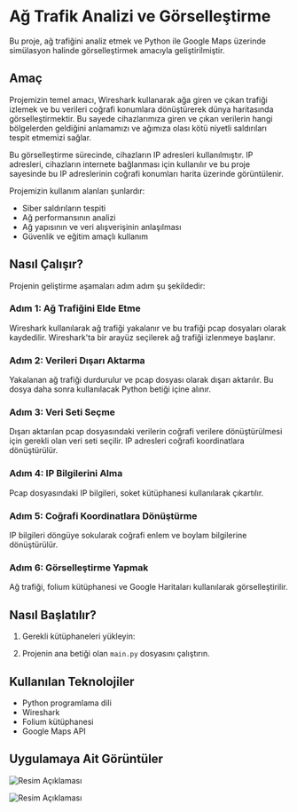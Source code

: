 # Ağ Trafik Analizi ve Görselleştirme

Bu proje, ağ trafiğini analiz etmek ve Python ile Google Maps üzerinde simülasyon halinde görselleştirmek amacıyla geliştirilmiştir.

## Amaç

Projemizin temel amacı, Wireshark kullanarak ağa giren ve çıkan trafiği izlemek ve bu verileri coğrafi konumlara dönüştürerek dünya haritasında görselleştirmektir. Bu sayede cihazlarımıza giren ve çıkan verilerin hangi bölgelerden geldiğini anlamamızı ve ağımıza olası kötü niyetli saldırıları tespit etmemizi sağlar.

Bu görselleştirme sürecinde, cihazların IP adresleri kullanılmıştır. IP adresleri, cihazların internete bağlanması için kullanılır ve bu proje sayesinde bu IP adreslerinin coğrafi konumları harita üzerinde görüntülenir.

Projemizin kullanım alanları şunlardır:
- Siber saldırıların tespiti
- Ağ performansının analizi
- Ağ yapısının ve veri alışverişinin anlaşılması
- Güvenlik ve eğitim amaçlı kullanım

## Nasıl Çalışır?

Projenin geliştirme aşamaları adım adım şu şekildedir:

### Adım 1: Ağ Trafiğini Elde Etme

Wireshark kullanılarak ağ trafiği yakalanır ve bu trafiği pcap dosyaları olarak kaydedilir. Wireshark'ta bir arayüz seçilerek ağ trafiği izlenmeye başlanır.

### Adım 2: Verileri Dışarı Aktarma

Yakalanan ağ trafiği durdurulur ve pcap dosyası olarak dışarı aktarılır. Bu dosya daha sonra kullanılacak Python betiği içine alınır.

### Adım 3: Veri Seti Seçme

Dışarı aktarılan pcap dosyasındaki verilerin coğrafi verilere dönüştürülmesi için gerekli olan veri seti seçilir. IP adresleri coğrafi koordinatlara dönüştürülür.

### Adım 4: IP Bilgilerini Alma

Pcap dosyasındaki IP bilgileri, soket kütüphanesi kullanılarak çıkartılır.

### Adım 5: Coğrafi Koordinatlara Dönüştürme

IP bilgileri döngüye sokularak coğrafi enlem ve boylam bilgilerine dönüştürülür.

### Adım 6: Görselleştirme Yapmak

Ağ trafiği, folium kütüphanesi ve Google Haritaları kullanılarak görselleştirilir.

## Nasıl Başlatılır?

1. Gerekli kütüphaneleri yükleyin:


2. Projenin ana betiği olan `main.py` dosyasını çalıştırın.

## Kullanılan Teknolojiler

- Python programlama dili
- Wireshark
- Folium kütüphanesi
- Google Maps API

## Uygulamaya Ait Görüntüler
![Resim Açıklaması](uygulama.png)

![Resim Açıklaması](yakalananAğ.png)

